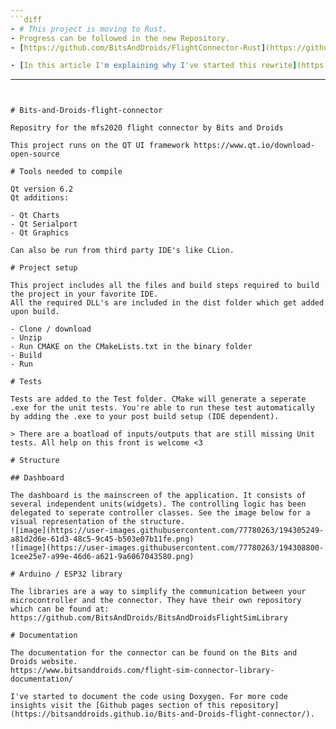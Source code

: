 ```yaml
---
```diff
- # This project is moving to Rust.
- Progress can be followed in the new Repository.
- [https://github.com/BitsAndDroids/FlightConnector-Rust](https://github.com/BitsAndDroids/FlightConnector-Rust)

- [In this article I'm explaining why I've started this rewrite](https://bitsanddroids.com/post/flightsim/the-connector-deserves-a-first-class-upgrade-from-c-to-rust)
``` 
---
```


# Bits-and-Droids-flight-connector

Repositry for the mfs2020 flight connector by Bits and Droids

This project runs on the QT UI framework https://www.qt.io/download-open-source

# Tools needed to compile

Qt version 6.2
Qt additions:

- Qt Charts
- Qt Serialport
- Qt Graphics

Can also be run from third party IDE's like CLion.

# Project setup

This project includes all the files and build steps required to build the project in your favorite IDE.
All the required DLL's are included in the dist folder which get added upon build.

- Clone / download
- Unzip
- Run CMAKE on the CMakeLists.txt in the binary folder
- Build
- Run

# Tests

Tests are added to the Test folder. CMake will generate a seperate .exe for the unit tests. You're able to run these test automatically by adding the .exe to your post build setup (IDE dependent).

> There are a boatload of inputs/outputs that are still missing Unit tests. All help on this front is welcome <3

# Structure

## Dashboard

The dashboard is the mainscreen of the application. It consists of several independent units(widgets). The controlling logic has been delegated to seperate controller classes. See the image below for a visual representation of the structure.
![image](https://user-images.githubusercontent.com/77780263/194305249-a81d2d6e-61d3-48c5-9c45-b503e07b11fe.png)
![image](https://user-images.githubusercontent.com/77780263/194308800-1cee25e7-a99e-46d6-a621-9a6067043580.png)

# Arduino / ESP32 library

The libraries are a way to simplify the communication between your microcontroller and the connector. They have their own repository which can be found at:
https://github.com/BitsAndDroids/BitsAndDroidsFlightSimLibrary

# Documentation

The documentation for the connector can be found on the Bits and Droids website.
https://www.bitsanddroids.com/flight-sim-connector-library-documentation/

I've started to document the code using Doxygen. For more code insights visit the [Github pages section of this repository](https://bitsanddroids.github.io/Bits-and-Droids-flight-connector/).
